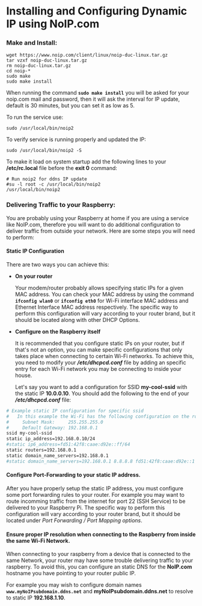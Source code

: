 # Installing and Configuring Dynamic IP using NoIP.com

### Make and Install:
```
wget https://www.noip.com/client/linux/noip-duc-linux.tar.gz
tar vzxf noip-duc-linux.tar.gz
rm noip-duc-linux.tar.gz
cd noip-*
sudo make
sudo make install
```

When running the command **`sudo make install`** you will be asked for your noip.com mail and password, then it will ask the interval for IP update, default is 30 minutes, but you can set it as low as 5.

To run the service use:
```
sudo /usr/local/bin/noip2
```

To verify service is running properly and updated the IP:
```
sudo /usr/local/bin/noip2 -S
```

To make it load on system startup add the following lines to your **/etc/rc.local** file before the **exit 0** command:
```
# Run noip2 for ddns IP update
#su -l root -c /usr/local/bin/noip2
/usr/local/bin/noip2
```

### Delivering Traffic to your Raspberry:

You are probably using your Raspberry at home if you are using a service like NoIP.com, therefore you will want to do additional configuration to deliver traffic from outside your network. Here are some steps you will need to perform:

#### Static IP Configuration

There are two ways you can achieve this:

* **On your router**

  Your modem/router probably allows specifying static IPs for a given MAC address. You can check your MAC address by using the command **`ifconfig wlan0`** or **`ifconfig eth0`** for Wi-Fi interface MAC address and Ethernet Interface MAC address respectively. The specific way to perform this configuration will vary according to your router brand, but it should be located along with other DHCP Options.
  
* **Configure on the Raspberry itself**

  It is recommended that you configure static IPs on your router, but if that's not an option, you can make specific configurations that only takes place when connecting to certain Wi-Fi networks. To achieve this, you need to modify your ***/etc/dhcpcd.conf*** file by adding an specific entry for each Wi-Fi network you may be connecting to inside your house.

  Let's say you want to add a configuration for SSID **my-cool-ssid** with the static IP **10.0.0.10**. You should add the following to the end of your ***/etc/dhcpcd.conf*** file:

```bash
# Example static IP configuration for specific ssid
#   In this example the Wi-Fi has the following configuration on the router
#     Subnet Mask:     255.255.255.0
#     Default Gateway: 192.168.0.1
ssid my-cool-ssid
static ip_address=192.168.0.10/24
#static ip6_address=fd51:42f8:caae:d92e::ff/64
static routers=192.168.0.1
static domain_name_servers=192.168.0.1
#static domain_name_servers=192.168.0.1 8.8.8.8 fd51:42f8:caae:d92e::1
```

#### Configure Port-Forwarding to your static IP address.

  After you have properly setup the static IP address, you must configure some port forwarding rules to your router. For example you may want to route incomming traffic from the internet for port 22 (SSH Service) to be delivered to your Raspberry Pi. The specific way to perform this configuration will vary according to your router brand, but it should be located under *Port Forwarding / Port Mapping options*.
  
#### Ensure proper IP resolution when connecting to the Raspberry from inside the same Wi-Fi Network.

  When connecting to your raspberry from a device that is connected to the same Network, your router may have some trouble delivering traffic to your raspberry. To avoid this, you can configure an static DNS for the **NoIP.com** hostname you have pointing to your router public IP. 
  
  For example you may wish to configure domain names **`www.myNoIPsubdomain.ddns.net`** and **myNoIPsubdomain.ddns.net** to resolve to static IP **192.168.1.10**.
  
